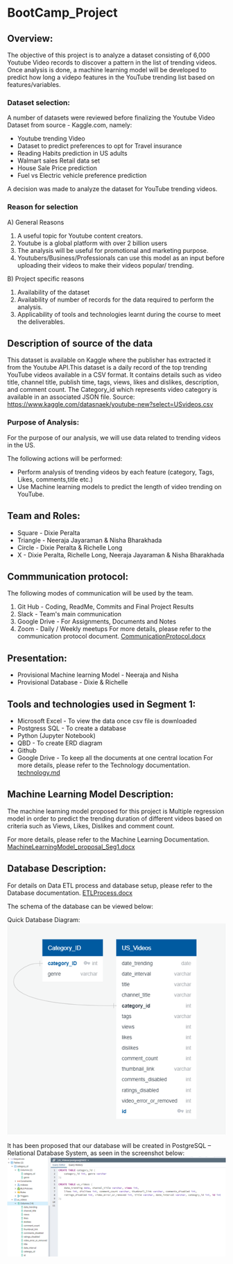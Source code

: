 # __BootCamp_Project__

## __Overview:__
The objective of this project is to analyze a dataset consisting of 6,000 Youtube Video records to discover a pattern in the list of trending videos. Once analysis is done, a machine learning model will be developed to predict how long a videpo features in the YouTube trending list based on  features/variables.

### __Dataset selection:__
A number of datasets were reviewed before finalizing the Youtube Video Dataset from source - Kaggle.com, namely:
- Youtube trending Video 
- Dataset to predict preferences to opt for Travel insurance
- Reading Habits prediction in US adults
- Walmart sales Retail data set
- House Sale Price prediction
- Fuel vs Electric vehicle preference prediction

A decision was made to analyze the dataset for YouTube trending videos. 

### __Reason for selection__

A) General Reasons
1. A useful topic for Youtube content creators. 
2. Youtube is a global platform with over 2 billion users
3. The analysis will be useful for promotional and marketing purpose.
4. Youtubers/Business/Professionals can use this model as an input before uploading their videos to make their videos popular/ trending.


B) Project specific reasons
1. Availability of the dataset
2. Availability of number of records for the data required to perform the analysis.
3. Applicability of tools and technologies learnt during the course to meet the deliverables.

## Description of source of the data
This dataset is available on Kaggle where the publisher has extracted it from the Youtube API.This dataset is a daily record of the top trending YouTube videos available in a CSV format. It contains details such as video title, channel title, publish time, tags, views, likes and dislikes, description, and comment count. The Category_id which represents video category is available in an associated JSON file. Source:  https://www.kaggle.com/datasnaek/youtube-new?select=USvideos.csv


### __Purpose of Analysis:__
For the purpose of our analysis, we will use data related to trending videos in the US.

The following actions will be performed:

- Perform analysis of trending videos by each feature (category, Tags, Likes, comments,title etc.) 
- Use Machine learning models to predict the length of video trending on YouTube.


## __Team and Roles:__
- Square - Dixie Peralta
- Triangle - Neeraja Jayaraman & Nisha Bharakhada
- Circle - Dixie Peralta & Richelle Long
- X - Dixie Peralta, Richelle Long, Neeraja Jayaraman & Nisha Bharakhada

## __Commmunication protocol:__
The following modes of communication will be used by the team.
1. Git Hub - Coding, ReadMe, Commits and Final Project Results  
2. Slack - Team's main communication  
3. Google Drive  - For Assignments, Documents and Notes  
4. Zoom - Daily / Weekly meetups
For more details, please refer to the communication protocol document.
[CommunicationProtocol.docx](CommunicationProtocol.docx)

## __Presentation:__
- Provisional Machine learning Model - Neeraja and Nisha
- Provisional Database - Dixie & Richelle

## __Tools and technologies used in Segment 1:__

- Microsoft Excel - To view the data once csv file is downloaded
- Postgress SQL - To create a database
- Python (Jupyter Notebook)
- QBD - To create ERD diagram
- Github
- Google Drive - To keep all the documents at one central location
For more details, please refer to the Technology documentation.
[technology.md](technology.md)

## __Machine Learning Model Description:__

The machine learning model proposed for this project is Multiple regression model in order to predict the trending duration of different videos based on criteria such as Views, Likes, Dislikes and comment count. 

For more details, please refer to the Machine Learning Documentation.
[MachineLearningModel_proposal_Seg1.docx](/MachineLearningModel/MachineLearningModel_proposal_Seg1.docx)

## __Database Description:__

For details on Data ETL process and database setup, please refer to the Database documentation.
[ETLProcess.docx](/ETL/ETLProcess.docx)

The schema of the database can be viewed below:

Quick Database Diagram:
![ETL/ERD.png](/ETL/ERD.png)

It has been proposed that our database will be created in 
PostgreSQL – Relational Database System, as seen in the screenshot below:
![DB_ERD_SQL_posGres.png](/ETL/DB_ERD_SQL_posGres.png)

